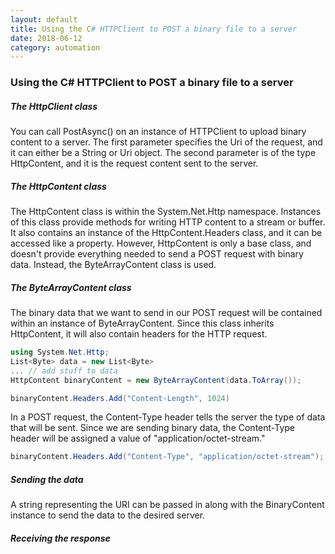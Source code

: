 ```yaml
---
layout: default
title: Using the C# HTTPClient to POST a binary file to a server
date: 2018-06-12
category: automation
---
```

### Using the C# HTTPClient to POST a binary file to a server



##### The HttpClient class

You can call PostAsync() on an instance of HTTPClient to upload binary content to a server. The first parameter specifies the Uri of the request, and it can either be a String or Uri object. The second parameter is of the type HttpContent, and it is the request content sent to the server.

##### The HttpContent class

The HttpContent class is within the System.Net.Http namespace. Instances of this class provide methods for writing HTTP content to a stream or buffer. It also contains an instance of the HttpContent.Headers class, and it can be accessed like a property. However, HttpContent is only a base class, and doesn't provide everything needed to send a POST request with binary data. Instead, the ByteArrayContent class is used.

#####  The ByteArrayContent class

The binary data that we want to send in our POST request will be contained within an instance of ByteArrayContent. Since this class inherits HttpContent, it will also contain headers for the HTTP request. 

```c#
using System.Net.Http;
List<Byte> data = new List<Byte>
... // add stuff to data
HttpContent binaryContent = new ByteArrayContent(data.ToArray());

binaryContent.Headers.Add("Content-Length", 1024)
```

In a POST request, the Content-Type header tells the server the type of data that will be sent. Since we are sending binary data,  the Content-Type header will be assigned a value of "application/octet-stream."

```c#
binaryContent.Headers.Add("Content-Type", "application/octet-stream");
```



##### Sending the data

A string representing the URI can be passed in along with the BinaryContent instance to send the data to the desired server. 

##### Receiving the response

